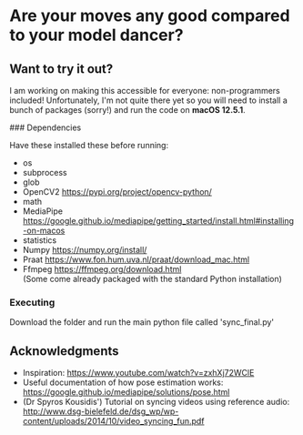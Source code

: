 # Are your moves any good compared to your model dancer?

## Want to try it out?

I am working on making this accessible for everyone: non-programmers included! Unfortunately, I'm not quite there yet so you will need to install a bunch of packages (sorry!) and run the code on **macOS 12.5.1**.

### Dependencies 

Have these installed these before running:
* os
* subprocess
* glob 
* OpenCV2 https://pypi.org/project/opencv-python/
* math
* MediaPipe https://google.github.io/mediapipe/getting_started/install.html#installing-on-macos
* statistics
* Numpy https://numpy.org/install/
* Praat https://www.fon.hum.uva.nl/praat/download_mac.html
* Ffmpeg https://ffmpeg.org/download.html
<br />(Some come already packaged with the standard Python installation)

### Executing
Download the folder and run the main python file called 'sync_final.py'

## Acknowledgments
* Inspiration: https://www.youtube.com/watch?v=zxhXj72WClE
* Useful documentation of how pose estimation works: https://google.github.io/mediapipe/solutions/pose.html
* (Dr Spyros Kousidis') Tutorial on syncing videos using reference audio: http://www.dsg-bielefeld.de/dsg_wp/wp-content/uploads/2014/10/video_syncing_fun.pdf





